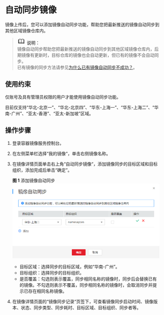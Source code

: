 # 自动同步镜像<a name="swr_01_0101"></a>

镜像上传后，您可以添加镜像自动同步功能，帮助您把最新推送的镜像自动同步到其他区域镜像仓库内。

>![](public_sys-resources/icon-note.gif) **说明：**   
>镜像自动同步帮助您把最新推送的镜像自动同步到其他区域镜像仓库内，后期镜像有更新时，目标仓库的镜像也会自动更新，但已有的镜像不会自动同步。  
>已有镜像的同步方法请参见[为什么已有镜像自动同步不成功？](https://support.huaweicloud.com/swr_faq/swr_faq_0022.html)。  

## 使用约束<a name="section15251822105111"></a>

仅账号及具有管理员权限的用户才能使用镜像自动同步功能。

目前仅支持“华北-北京一”、“华北-北京四”、“华东-上海一”、“华东-上海二”、“华南-广州”、“亚太-香港”、“亚太-新加坡”区域。

## 操作步骤<a name="section1228035263210"></a>

1.  登录容器镜像服务控制台。
2.  在左侧菜单栏选择“我的镜像“，单击右侧镜像名称。
3.  在镜像详情页面单击右上角“自动同步镜像“，添加镜像同步的目标区域和目标组织，添加完成后单击“确定”。

    **图 1**  添加镜像自动同步<a name="fig1350170508"></a>  
    ![](figures/添加镜像自动同步.png "添加镜像自动同步")

    -   目标区域：选择同步的目标区域，例如“华南-广州”。
    -   目标组织：选择同步的目标组织。
    -   是否覆盖：勾选则表示覆盖，同步相同名称的镜像时，同步后会替换已有的镜像。不勾选则表示不覆盖，同步相同名称的镜像时，会取消同步并提示已存在相同名称镜像。


1.  在镜像详情页面的“镜像同步记录“页签下，可查看镜像同步启动时间、镜像版本、状态、同步类型、同步耗时、目标区域、目标组织、同步者等。

